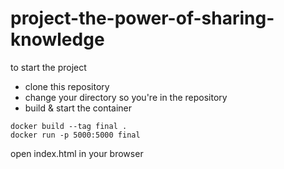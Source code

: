 # project-the-power-of-sharing-knowledge

to start the project
* clone this repository
* change your directory so you're in the repository
* build & start the container
```
docker build --tag final .
docker run -p 5000:5000 final
```
open index.html in your browser
